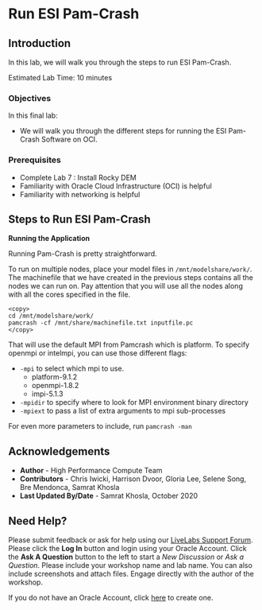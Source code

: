 # Run ESI Pam-Crash

## Introduction
In this lab, we will walk you through the steps to run ESI Pam-Crash.

Estimated Lab Time: 10 minutes

### Objectives

In this final lab:
* We will walk you through the different steps for running the ESI Pam-Crash Software on OCI. 

### Prerequisites

* Complete Lab 7 : Install Rocky DEM
* Familiarity with Oracle Cloud Infrastructure (OCI) is helpful
* Familiarity with networking is helpful

## Steps to Run ESI Pam-Crash

**Running the Application**

Running Pam-Crash is pretty straightforward. 

To run on multiple nodes, place your model files in ```/mnt/modelshare/work/```. The machinefile that we have created in the previous steps contains all the nodes we can run on. Pay attention that you will use all the nodes along with all the cores specified in the file.

```
<copy>
cd /mnt/modelshare/work/
pamcrash -cf /mnt/share/machinefile.txt inputfile.pc
</copy>
```

That will use the default MPI from Pamcrash which is platform. To specify openmpi or intelmpi, you can use those different flags:

* ```-mpi``` to select which mpi to use.
    * platform-9.1.2
    * openmpi-1.8.2
    * impi-5.1.3
* ```-mpidir``` to specify where to look for MPI environment binary directory
* ```-mpiext``` to pass a list of extra arguments to mpi sub-processes

For even more parameters to include, run ```pamcrash -man```



## Acknowledgements
* **Author** - High Performance Compute Team
* **Contributors** -  Chris Iwicki, Harrison Dvoor, Gloria Lee, Selene Song, Bre Mendonca, Samrat Khosla
* **Last Updated By/Date** - Samrat Khosla, October 2020

## Need Help?
Please submit feedback or ask for help using our [LiveLabs Support Forum](https://community.oracle.com/tech/developers/categories/high-performance-computing-hpc). Please click the **Log In** button and login using your Oracle Account. Click the **Ask A Question** button to the left to start a *New Discussion* or *Ask a Question*.  Please include your workshop name and lab name.  You can also include screenshots and attach files.  Engage directly with the author of the workshop.

If you do not have an Oracle Account, click [here](https://profile.oracle.com/myprofile/account/create-account.jspx) to create one.